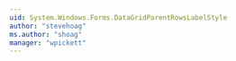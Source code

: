 ```yaml
---
uid: System.Windows.Forms.DataGridParentRowsLabelStyle
author: "stevehoag"
ms.author: "shoag"
manager: "wpickett"
---
```

